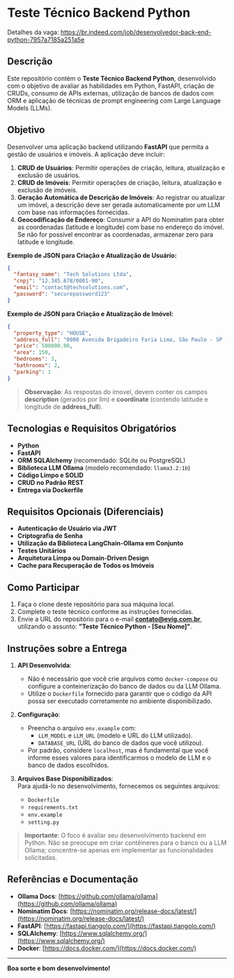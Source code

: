 # Teste Técnico Backend Python

Detalhes da vaga: https://br.indeed.com/job/desenvolvedor-back-end-python-7957a7185a251a5e

## Descrição

Este repositório contém o **Teste Técnico Backend Python**, desenvolvido com o objetivo de avaliar as habilidades em Python, FastAPI, criação de CRUDs, consumo de APIs externas, utilização de bancos de dados com ORM e aplicação de técnicas de prompt engineering com Large Language Models (LLMs).

## Objetivo

Desenvolver uma aplicação backend utilizando **FastAPI** que permita a gestão de usuários e imóveis. A aplicação deve incluir:

1. **CRUD de Usuários**: Permitir operações de criação, leitura, atualização e exclusão de usuários.
2. **CRUD de Imóveis**: Permitir operações de criação, leitura, atualização e exclusão de imóveis.
3. **Geração Automática de Descrição de Imóveis**: Ao registrar ou atualizar um imóvel, a descrição deve ser gerada automaticamente por um LLM com base nas informações fornecidas.
4. **Geocodificação de Endereço**: Consumir a API do Nominatim para obter as coordenadas (latitude e longitude) com base no endereço do imóvel. Se não for possível encontrar as coordenadas, armazenar zero para latitude e longitude.

**Exemplo de JSON para Criação e Atualização de Usuário:**

```json
{
  "fantasy_name": "Tech Solutions Ltda",
  "cnpj": "12.345.678/0001-90",
  "email": "contact@techsolutions.com",
  "password": "securepassword123"
}
```

**Exemplo de JSON para Criação e Atualização de Imóvel:**

```json
{
  "property_type": "HOUSE",
  "address_full": "0000 Avenida Brigadeiro Faria Lima, São Paulo - SP - Brasil",
  "price": 500000.00,
  "area": 150,
  "bedrooms": 3,
  "bathrooms": 2,
  "parking": 1
}
```

> **Observação**: As respostas do imovel, devem conter os campos **description** (gerados por llm) e **coordinate** (contendo latitude e longitude de **address_full**).  

## Tecnologias e Requisitos Obrigatórios

- **Python**
- **FastAPI**
- **ORM SQLAlchemy** (recomendado: SQLite ou PostgreSQL)
- **Biblioteca LLM Ollama** (modelo recomendado: `llama3.2:1b`)
- **Código Limpo e SOLID**
- **CRUD no Padrão REST**
- **Entrega via Dockerfile**

## Requisitos Opcionais (Diferenciais)

- **Autenticação de Usuário via JWT**
- **Criptografia de Senha**
- **Utilização da Biblioteca LangChain-Ollama em Conjunto**
- **Testes Unitários**
- **Arquitetura Limpa ou Domain-Driven Design**
- **Cache para Recuperação de Todos os Imóveis**

## Como Participar  

1. Faça o clone deste repositório para sua máquina local.  
2. Complete o teste técnico conforme as instruções fornecidas.  
3. Envie a URL do repositório para o e-mail **contato@evig.com.br**, utilizando o assunto: **"Teste Técnico Python - [Seu Nome]"**.

## Instruções sobre a Entrega  

1. **API Desenvolvida**:  
   - Não é necessário que você crie arquivos como `docker-compose` ou configure a conteinerização do banco de dados ou da LLM Ollama.  
   - Utilize o `Dockerfile` fornecido para garantir que o código da API possa ser executado corretamente no ambiente disponibilizado.  

2. **Configuração**:  
   - Preencha o arquivo `env.example` com:  
     - `LLM_MODEL` e `LLM_URL` (modelo e URL do LLM utilizado).  
     - `DATABASE_URL` (URL do banco de dados que você utilizou).  
   - Por padrão, considere `localhost`, mas é fundamental que você informe esses valores para identificarmos o modelo de LLM e o banco de dados escolhidos.  

3. **Arquivos Base Disponibilizados**:  
   Para ajudá-lo no desenvolvimento, fornecemos os seguintes arquivos:  
   - `Dockerfile`  
   - `requirements.txt`  
   - `env.example`  
   - `setting.py`  

> **Importante**: O foco é avaliar seu desenvolvimento backend em Python. Não se preocupe em criar contêineres para o banco ou a LLM Ollama; concentre-se apenas em implementar as funcionalidades solicitadas.  

## Referências e Documentação

- **Ollama Docs**: [https://github.com/ollama/ollama](https://github.com/ollama/ollama)
- **Nominatim Docs**: [https://nominatim.org/release-docs/latest/](https://nominatim.org/release-docs/latest/)
- **FastAPI**: [https://fastapi.tiangolo.com/](https://fastapi.tiangolo.com/)
- **SQLAlchemy**: [https://www.sqlalchemy.org/](https://www.sqlalchemy.org/)
- **Docker**: [https://docs.docker.com/](https://docs.docker.com/)

---

**Boa sorte e bom desenvolvimento!**
